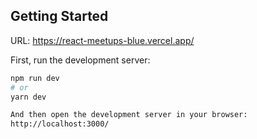 ## Getting Started

URL: https://react-meetups-blue.vercel.app/

First, run the development server:

```bash
npm run dev
# or
yarn dev

And then open the development server in your browser:
http://localhost:3000/
```
